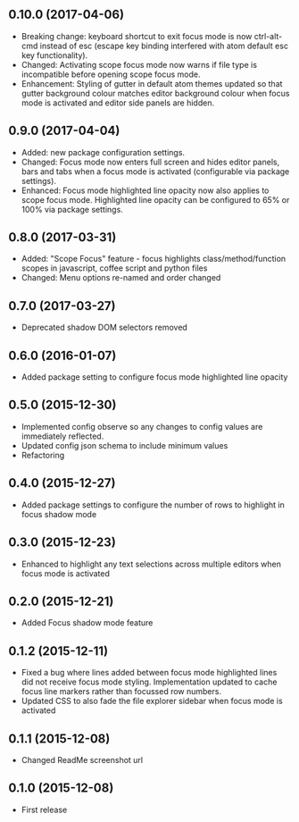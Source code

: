 
## 0.10.0  (2017-04-06)
* Breaking change: keyboard shortcut to exit focus mode is now ctrl-alt-cmd instead of esc (escape key binding interfered with atom default esc key functionality).
* Changed: Activating scope focus mode now warns if file type is incompatible before opening scope focus mode.
* Enhancement: Styling of gutter in default atom themes updated so that gutter background colour matches editor background colour when focus mode is activated and editor side panels are hidden.

## 0.9.0  (2017-04-04)
* Added: new package configuration settings.
* Changed: Focus mode now enters full screen and hides editor panels, bars and tabs when a focus mode is activated (configurable via package settings).
* Enhanced: Focus mode highlighted line opacity now also applies to scope focus mode. Highlighted line opacity can be configured to 65% or 100% via package settings.

## 0.8.0  (2017-03-31)
* Added: "Scope Focus" feature - focus highlights class/method/function scopes in javascript, coffee script and python files
* Changed: Menu options re-named and order changed

## 0.7.0  (2017-03-27)
* Deprecated shadow DOM selectors removed

## 0.6.0  (2016-01-07)
* Added package setting to configure focus mode highlighted line opacity

## 0.5.0  (2015-12-30)
* Implemented config observe so any changes to config values are immediately reflected.
* Updated config json schema to include minimum values
* Refactoring

## 0.4.0  (2015-12-27)
* Added package settings to configure the number of rows to highlight in focus shadow mode

## 0.3.0  (2015-12-23)
* Enhanced to highlight any text selections across multiple editors when focus mode is activated

## 0.2.0  (2015-12-21)
* Added Focus shadow mode feature

## 0.1.2  (2015-12-11)
* Fixed a bug where lines added between focus mode highlighted lines did not receive focus mode styling.
Implementation updated to cache focus line markers rather than focussed row numbers.
* Updated CSS to also fade the file explorer sidebar when focus mode is activated

## 0.1.1  (2015-12-08)
* Changed ReadMe screenshot url

## 0.1.0  (2015-12-08)
* First release
